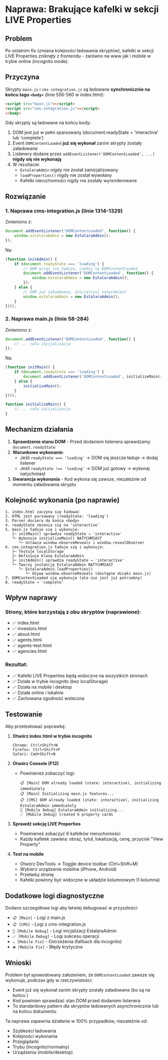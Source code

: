 # Naprawa: Brakujące kafelki w sekcji LIVE Properties

## Problem
Po ostatnim fix (zmiana kolejności ładowania skryptów), kafelki w sekcji LIVE Properties zniknęły z frontendu - zarówno na www jak i mobile w trybie online (incognito mode).

## Przyczyna
Skrypty `main.js` i `cms-integration.js` są ładowane **synchronicznie na końcu tagu `<body>`** (linie 556-560 w index.html):

```html
<script src="main.js"></script>
<script src="cms-integration.js"></script>
</body>
```

Gdy skrypty są ładowane na końcu body:
1. DOM jest już w pełni sparsowany (document.readyState = 'interactive' lub 'complete')
2. Event `DOMContentLoaded` **już się wykonał** zanim skrypty zostały załadowane
3. Listenery dodane przez `addEventListener('DOMContentLoaded', ...)` **nigdy się nie wykonają**
4. W rezultacie:
   - `EstalaraAdmin` nigdy nie został zainicjalizowany
   - `loadProperties()` nigdy nie został wywołany
   - Kafelki nieruchomości nigdy nie zostały wyrenderowane

## Rozwiązanie

### 1. Naprawa cms-integration.js (linie 1314-1329)
Zmieniono z:
```javascript
document.addEventListener('DOMContentLoaded', function() {
    window.estalaraAdmin = new EstalaraAdmin();
});
```

Na:
```javascript
(function initAdmin() {
    if (document.readyState === 'loading') {
        // DOM wciąż się ładuje, czekaj na DOMContentLoaded
        document.addEventListener('DOMContentLoaded', function() {
            window.estalaraAdmin = new EstalaraAdmin();
        });
    } else {
        // DOM już załadowany, inicjalizuj natychmiast
        window.estalaraAdmin = new EstalaraAdmin();
    }
})();
```

### 2. Naprawa main.js (linie 58-284)
Zmieniono z:
```javascript
document.addEventListener('DOMContentLoaded', function() {
    // ... cała inicjalizacja
});
```

Na:
```javascript
(function initMain() {
    if (document.readyState === 'loading') {
        document.addEventListener('DOMContentLoaded', initializeMain);
    } else {
        initializeMain();
    }
})();

function initializeMain() {
    // ... cała inicjalizacja
}
```

## Mechanizm działania

1. **Sprawdzenie stanu DOM** - Przed dodaniem listenera sprawdzamy `document.readyState`
2. **Warunkowe wykonanie**:
   - Jeśli `readyState === 'loading'` → DOM się jeszcze ładuje → dodaj listener
   - Jeśli `readyState !== 'loading'` → DOM już gotowy → wykonaj natychmiast
3. **Gwarancja wykonania** - Kod wykona się zawsze, niezależnie od momentu załadowania skryptu

## Kolejność wykonania (po naprawie)

```
1. index.html zaczyna się ładować
2. HTML jest parsowany (readyState: 'loading')
3. Parser dociera do końca <body>
4. readyState zmienia się na 'interactive'
5. main.js ładuje się i wykonuje:
   ├─ initMain() sprawdza readyState → 'interactive'
   └─ Wykonuje initializeMain() NATYCHMIAST
      └─ Ustawia window.observeReveals i window.revealObserver
6. cms-integration.js ładuje się i wykonuje:
   ├─ Testuje localStorage
   ├─ Definiuje klasę EstalaraAdmin
   ├─ initAdmin() sprawdza readyState → 'interactive'
   └─ Tworzy instancję EstalaraAdmin NATYCHMIAST
      └─ EstalaraAdmin.loadProperties()
         └─ Używa window.observeReveals (dostępne dzięki main.js)
7. DOMContentLoaded się wykonuje (ale nie jest już potrzebny)
8. readyState → 'complete'
```

## Wpływ naprawy

### Strony, które korzystają z obu skryptów (naprawione):
- ✅ index.html
- ✅ investors.html
- ✅ about.html
- ✅ agents.html
- ✅ agents-test.html
- ✅ agencies.html

### Rezultat:
- ✅ Kafelki LIVE Properties będą widoczne na wszystkich stronach
- ✅ Działa w trybie incognito (bez localStorage)
- ✅ Działa na mobile i desktop
- ✅ Działa online i lokalnie
- ✅ Zachowana zgodność wsteczna

## Testowanie

Aby przetestować poprawkę:

1. **Otwórz index.html w trybie incognito**
   ```
   Chrome: Ctrl+Shift+N
   Firefox: Ctrl+Shift+P
   Safari: Cmd+Shift+N
   ```

2. **Otwórz Console (F12)**
   - Powinieneś zobaczyć logi:
     ```
     📋 [Main] DOM already loaded (state: interactive), initializing immediately
     📋 [Main] Initializing main.js features...
     📋 [CMS] DOM already loaded (state: interactive), initializing EstalaraAdmin immediately
     🚀 [Mobile Debug] EstalaraAdmin initializing...
     ✅ [Mobile Debug] Created 6 property cards
     ```

3. **Sprawdź sekcję LIVE Properties**
   - Powinieneś zobaczyć 6 kafelków nieruchomości
   - Każdy kafelek zawiera: obraz, tytuł, lokalizację, cenę, przycisk "View Property"

4. **Test na mobile**
   - Otwórz DevTools → Toggle device toolbar (Ctrl+Shift+M)
   - Wybierz urządzenie mobilne (iPhone, Android)
   - Przeładuj stronę
   - Kafelki powinny być widoczne w układzie kolumnowym (1 kolumna)

## Dodatkowe logi diagnostyczne

Dodano szczegółowe logi aby łatwiej debugować w przyszłości:
- `📋 [Main]` - Logi z main.js
- `📋 [CMS]` - Logi z cms-integration.js
- `🚀 [Mobile Debug]` - Logi inicjalizacji EstalaraAdmin
- `✅ [Mobile Debug]` - Logi sukcesu operacji
- `⚠️ [Mobile Fix]` - Ostrzeżenia (fallback dla incognito)
- `❌ [Mobile Fix]` - Błędy krytyczne

## Wnioski

Problem był spowodowany założeniem, że `DOMContentLoaded` zawsze się wykonuje, podczas gdy w rzeczywistości:
- Event już się wykonał zanim skrypty zostały załadowane (bo są na końcu <body>)
- Kod powinien sprawdzać stan DOM przed dodaniem listenera
- To standardowy pattern dla skryptów ładowanych asynchronicznie lub na końcu dokumentu

Ta naprawa zapewnia działanie w 100% przypadków, niezależnie od:
- Szybkości ładowania
- Kolejności wykonania
- Przeglądarki
- Trybu (incognito/normalny)
- Urządzenia (mobile/desktop)
